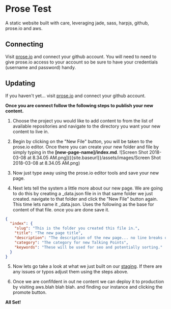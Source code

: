 # Prose Test

A static website built with care, leveraging jade, sass, harpjs, github, prose.io and aws.

## Connecting

Visit [prose.io](prose.io) and connect your github account. You will need to need to give prose.io access to your account so be sure to have your credentials (username and password) handy.

## Updating

If you haven't yet... visit [prose.io](prose.io) and connect your github account.

**Once you are connect follow the following steps to publish your new content.**

1. Choose the project you would like to add content to from the list of available repositories and navigate to the directory you want your new content to live in.

2. Begin by clicking on the "New File" button, you will be taken to the prose.io editor. Once there you can create your new folder and file by simply typing in the **\[new-page-name]/index.md**. ![Screen Shot 2018-03-08 at 8.34.05 AM.png]({{site.baseurl}}/assets/images/Screen Shot 2018-03-08 at 8.34.05 AM.png)

3. Now just type away using the prose.io editor tools and save your new page.

4. Next lets tell the system a little more about our new page. We are going to do this by creating a _data.json file in in that same folder we just created. navigate to that folder and click the "New File" button again. This time lets name it _data.json. Uses the following as the base for content of that file. once you are done save it.
```json
{
  "index": {
    "slug": "This is the folder you created this file in.",
    "title": "The new page title",
    "description": "The description of the new page... no line breaks or funny charachters please.",
    "category": "The category for new Talking Points",
    "keywords": "These will be used for seo and potentially sorting."
  }
}
```

5. Now lets go take a look at what we just built on our [staging](https://test-prose-staging.herokuapp.com/). If there are any issues or typos adjust them using the steps above.

6. Once we are confifdent in out ne content we can deploy it to production by visiting aws.blah blah blah. and finding our instance and clicking the promote button.

**All Set!**

<!--stackedit_data:
eyJoaXN0b3J5IjpbMTA5MjExNzEzNV19
-->